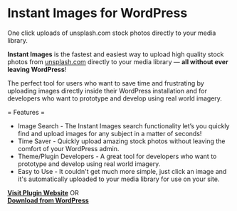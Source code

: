 # Instant Images for WordPress
One click uploads of unsplash.com stock photos directly to your media library. 

**Instant Images** is the fastest and easiest way to upload high quality stock photos from [unsplash.com](http://unsplash.com) directly to your media library — **all without ever leaving WordPress**! 

The perfect tool for users who want to save time and frustrating by uploading images directly inside their WordPress installation and for developers who want to prototype and develop using real world imagery.

= Features =

* Image Search - The Instant Images search functionality let’s you quickly find and upload images for any subject in a matter of seconds!
* Time Saver - Quickly upload amazing stock photos without leaving the comfort of your WordPress admin.
* Theme/Plugin Developers - A great tool for developers who want to prototype and develop using real world imagery.
* Easy to Use - It couldn't get much more simple, just click an image and it's automatically uploaded to your media library for use on your site.

**[Visit Plugin Website](https://connekthq.com/plugins/instant-images/)**  OR  
**[Download from WordPress](https://wordpress.org/plugins/instant-images/)**

